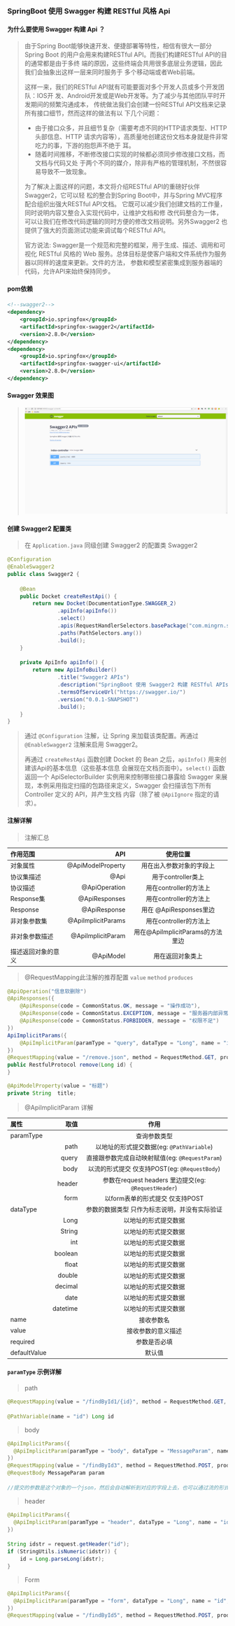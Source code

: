 ### SpringBoot 使用 Swagger 构建 RESTful 风格 Api

#### 为什么要使用 Swagger 构建 Api ？
> 由于Spring Boot能够快速开发、便捷部署等特性，相信有很大一部分Spring Boot
  的用户会用来构建RESTful API。而我们构建RESTful API的目的通常都是由于多终
  端的原因，这些终端会共用很多底层业务逻辑，因此我们会抽象出这样一层来同时服务于
  多个移动端或者Web前端。
>
> 这样一来，我们的RESTful API就有可能要面对多个开发人员或多个开发团队：IOS开
  发、Android开发或是Web开发等。为了减少与其他团队平时开发期间的频繁沟通成本，
  传统做法我们会创建一份RESTful API文档来记录所有接口细节，然而这样的做法有以
  下几个问题：
>
> - 由于接口众多，并且细节复杂（需要考虑不同的HTTP请求类型、HTTP头部信息、HTTP
    请求内容等），高质量地创建这份文档本身就是件非常吃力的事，下游的抱怨声不绝于
    耳。
> - 随着时间推移，不断修改接口实现的时候都必须同步修改接口文档，而文档与代码又处
  于两个不同的媒介，除非有严格的管理机制，不然很容易导致不一致现象。
>
> 为了解决上面这样的问题，本文将介绍RESTful API的重磅好伙伴Swagger2，它可以轻
  松的整合到Spring Boot中，并与Spring MVC程序配合组织出强大RESTful API文档。
  它既可以减少我们创建文档的工作量，同时说明内容又整合入实现代码中，让维护文档和修
  改代码整合为一体，可以让我们在修改代码逻辑的同时方便的修改文档说明。另外Swagger2
  也提供了强大的页面测试功能来调试每个RESTful API。
>
> 官方说法:
> Swagger是一个规范和完整的框架，用于生成、描述、调用和可视化 RESTful 风格的
  Web 服务。总体目标是使客户端和文件系统作为服务器以同样的速度来更新。文件的方法，
  参数和模型紧密集成到服务器端的代码，允许API来始终保持同步。

#### pom依赖
```xml
<!--swagger2-->
<dependency>
    <groupId>io.springfox</groupId>
    <artifactId>springfox-swagger2</artifactId>
    <version>2.8.0</version>
</dependency>
<dependency>
    <groupId>io.springfox</groupId>
    <artifactId>springfox-swagger-ui</artifactId>
    <version>2.8.0</version>
</dependency>
```

#### Swagger 效果图
> ![swagger](image/swagger.png)

#### 创建 Swagger2 配置类
> 在 `Application.java` 同级创建 Swagger2 的配置类 Swagger2
```java
@Configuration
@EnableSwagger2
public class Swagger2 {

	@Bean
	public Docket createRestApi() {
		return new Docket(DocumentationType.SWAGGER_2)
				.apiInfo(apiInfo())
				.select()
				.apis(RequestHandlerSelectors.basePackage("com.mingrn.swagger.web"))
				.paths(PathSelectors.any())
				.build();
	}

	private ApiInfo apiInfo() {
		return new ApiInfoBuilder()
				.title("Swagger2 APIs")
				.description("SpringBoot 使用 Swagger2 构建 RESTful APIs")
				.termsOfServiceUrl("https://swagger.io/")
				.version("0.0.1-SNAPSHOT")
				.build();
	}
}
```
>
> 通过 `@Configuration` 注解，让 Spring 来加载该类配置。再通过 `@EnableSwagger2` 注解来启用
  Swagger2。
>
> 再通过 `createRestApi` 函数创建 Docket 的 Bean 之后，`apiInfo()` 用来创建该Api的基本信息（这些基本信息
  会展现在文档页面中）。`select()` 函数返回一个 ApiSelectorBuilder 实例用来控制哪些接口暴露给 Swagger
  来展现，本例采用指定扫描的包路径来定义，Swagger 会扫描该包下所有 Controller 定义的 API，并产生文档
  内容（除了被 `@ApiIgnore` 指定的请求）。

#### 注解详解
> 注解汇总

| 作用范围  |API    |使用位置   |
| :-------- | --------:| :--: |
| 对象属性  | @ApiModelProperty	 |  用在出入参数对象的字段上   |
| 协议集描述     |   @Api	 |  用于controller类上  |
| 协议描述      |    @ApiOperation | 用在controller的方法上 |
| Response集      |    @ApiResponses | 用在controller的方法上  |
| Response      |    @ApiResponse | 用在 @ApiResponses里边  |
| 非对象参数集      |    @ApiImplicitParams | 用在controller的方法上  |
| 非对象参数描述	      |    @ApiImplicitParam | 用在@ApiImplicitParams的方法里边  |
| 描述返回对象的意义	      |    @ApiModel | 用在返回对象类上  |
> @RequestMapping此注解的推荐配置 `value` `method` `produces`
>
```java
@ApiOperation("信息软删除")
@ApiResponses({
    @ApiResponse(code = CommonStatus.OK, message = "操作成功"),
    @ApiResponse(code = CommonStatus.EXCEPTION, message = "服务器内部异常"),
    @ApiResponse(code = CommonStatus.FORBIDDEN, message = "权限不足")
})
ApiImplicitParams({
    @ApiImplicitParam(paramType = "query", dataType = "Long", name = "id", value = "信息id", required = true)
})
@RequestMapping(value = "/remove.json", method = RequestMethod.GET, produces = MediaType.APPLICATION_JSON_UTF8_VALUE)
public RestfulProtocol remove(Long id) {
}
```

```java
@ApiModelProperty(value = "标题")
private String  title;
```

> @ApiImplicitParam 详解

|属性   |取值	    |作用   |
| :-------- | --------:| :--: |
|paramType   |	    |查询参数类型   |
|   |path	    |以地址的形式提交数据(eg: `@PathVariable`)   |
|   |query	    |直接跟参数完成自动映射赋值(eg: `@RequestParam`)   |
|   |body	    |以流的形式提交 仅支持POST(eg: `@RequestBody`)   |
|   |header	    |参数在request headers 里边提交(eg: `@RequestHeader`)   |
|   |form	    |以form表单的形式提交 仅支持POST   |
|dataType   |	    |参数的数据类型 只作为标志说明，并没有实际验证   |
|   |Long	    |以地址的形式提交数据   |
|   |String	    |以地址的形式提交数据   |
|   |int	    |以地址的形式提交数据   |
|   |boolean	    |以地址的形式提交数据   |
|   |float	    |以地址的形式提交数据   |
|   |double	    |以地址的形式提交数据   |
|   |decimal	    |以地址的形式提交数据   |
|   |date	    |以地址的形式提交数据   |
|   |datetime	    |以地址的形式提交数据   |
|name   |	    |接收参数名   |
|value   |	    |接收参数的意义描述   |
|required   |	    |参数是否必填   |
|defaultValue   |	    |默认值   |

#### `paramType` 示例详解
> path
>
```java
@RequestMapping(value = "/findById1/{id}", method = RequestMethod.GET, produces = MediaType.APPLICATION_JSON_UTF8_VALUE)

@PathVariable(name = "id") Long id
```
>
> body
>
```java
@ApiImplicitParams({
  @ApiImplicitParam(paramType = "body", dataType = "MessageParam", name = "param", value = "信息参数", required = true)
})
@RequestMapping(value = "/findById3", method = RequestMethod.POST, produces = MediaType.APPLICATION_JSON_UTF8_VALUE, consumes = MediaType.APPLICATION_JSON_VALUE)
@RequestBody MessageParam param

//提交的参数是这个对象的一个json，然后会自动解析到对应的字段上去，也可以通过流的形式接收当前的请求数据，但是这个和上面的接收方式仅能使用一个（用@RequestBody之后流就会关闭了）
```
>
> header
>
```java
@ApiImplicitParams({
  @ApiImplicitParam(paramType = "header", dataType = "Long", name = "id", value = "信息id", required = true)
})

String idstr = request.getHeader("id");
if (StringUtils.isNumeric(idstr)) {
    id = Long.parseLong(idstr);
}
```
>
> Form
>
```java
@ApiImplicitParams({
  @ApiImplicitParam(paramType = "form", dataType = "Long", name = "id", value = "信息id", required = true)
})
@RequestMapping(value = "/findById5", method = RequestMethod.POST, produces = MediaType.APPLICATION_JSON_UTF8_VALUE, consumes = MediaType.APPLICATION_FORM_URLENCODED_VALUE)
```
